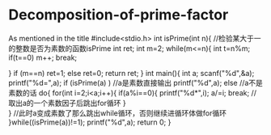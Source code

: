 # Decomposition-of-prime-factor
As mentioned in the title
#include<stdio.h>
int isPrime(int n){  //检验某大于一的整数是否为素数的函数isPrime 
int ret;
int m=2;
    while(m<=n){
    int t=n%m;
    if(t==0)
    m++;
    break;
    
}
if (m==n)
ret=1;
else
ret=0;
return ret;
}
int main(){
int a;
scanf("%d",&a);
printf("%d=",a);
if (isPrime(a) ) //a是素数直接输出 
printf("%d",a);
else              //a不是素数的话 
do{
for(int i=2;i<a;i++){
if(a%i==0){
printf("%d*",i);
a/=i;
break; //取出a的一个素数因子后跳出for循环 
}    
}
//此时a变成素数了那么跳出while循环，否则继续进循环体做for循环                                                           
    }while((isPrime(a))!=1);
printf("%d",a); 
return 0;
}
